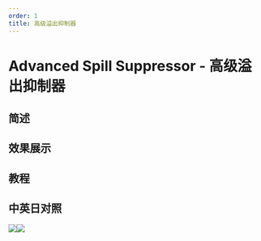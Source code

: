 ```yaml
---
order: 1
title: 高级溢出抑制器
---
```


# Advanced Spill Suppressor - 高级溢出抑制器

## 简述

## 效果展示

## 教程

## 中英日对照

![](https://mir.yuelili.com/user/AE/effects/AE-Effects-Keying-Advanced_Spill_Suppressor.png)![](https://mir.yuelili.com/user/AE/effects/AE-Effects-Keying-Advanced_Spill_Suppressor_cn.png)
